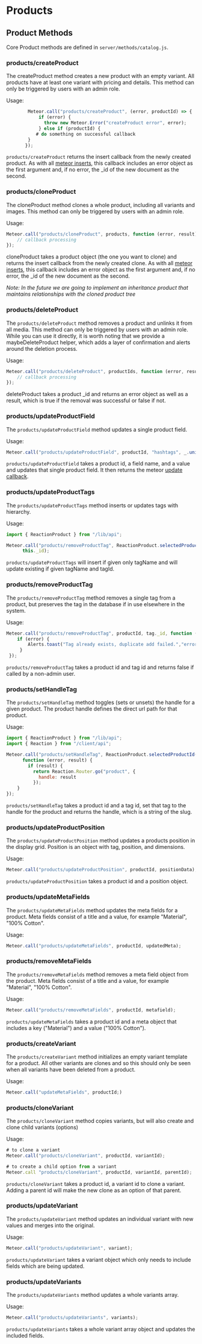 # Products

## Product Methods

Core Product methods are defined in `server/methods/catalog.js`.

### products/createProduct

The createProduct method creates a new product with an empty variant. All products have at least one variant with pricing and details. This method can only be triggered by users with an admin role.

Usage:

```js
        Meteor.call("products/createProduct", (error, productId) => {
            if (error) {
              throw new Meteor.Error("createProduct error", error);
            } else if (productId) {
		   # do something on successful callback
		}
       });
```

`products/createProduct` returns the insert callback from the newly created product. As with all [meteor inserts](https://docs.meteor.com/#insert), this callback includes an error object as the first argument and, if no error, the _id of the new document as the second.

### products/cloneProduct

The cloneProduct method clones a whole product, including all variants and images. This method can only be triggered by users with an admin role.

Usage:

```js
Meteor.call("products/cloneProduct", products, function (error, result) {
	// callback processing
});
```

cloneProduct takes a product object (the one you want to clone) and returns the insert callback from the newly created clone. As with all [meteor inserts](https://docs.meteor.com/#insert), this callback includes an error object as the first argument and, if no error, the _id of the new document as the second.

_Note: In the future we are going to implement an inheritance product that maintains relationships with the cloned product tree_

### products/deleteProduct

The `products/deleteProduct` method removes a product and unlinks it from all media. This method can only be triggered by users with an admin role. While you can use it directly, it is worth noting that we provide a maybeDeleteProduct helper, which adds a layer of confirmation and alerts around the deletion process.

Usage:

```js
Meteor.call("products/deleteProduct", productIds, function (error, result) {
	// callback processing
});
```

deleteProduct takes a product _id and returns an error object as well as a result, which is true if the removal was successful or false if not.

### products/updateProductField

The `products/updateProductField` method updates a single product field.

Usage:

```js
Meteor.call("products/updateProductField", productId, "hashtags", _.uniq(tagIds));
```

`products/updateProductField` takes a product id, a field name, and a value and updates that single product field. It then returns the meteor [update callback](https://docs.meteor.com/#update).

### products/updateProductTags

The `products/updateProductTags` method inserts or updates tags with hierarchy.

Usage:

```js
import { ReactionProduct } from "/lib/api";

Meteor.call("products/removeProductTag", ReactionProduct.selectedProductId(),
      this._id);
```

`products/updateProductTags` will insert if given only tagName and will update existing if given tagName and tagId.

### products/removeProductTag

The `products/removeProductTag` method removes a single tag from a product, but preserves the tag in the database if in use elsewhere in the system.

Usage:

```js
Meteor.call("products/removeProductTag", productId, tag._id, function (error) {
	if (error) {
		Alerts.toast("Tag already exists, duplicate add failed.","error");
	 }
 });
```

`products/removeProductTag` takes a product id and tag id and returns false if called by a non-admin user.

### products/setHandleTag

The `products/setHandleTag` method toggles (sets or unsets) the handle for a given product. The product handle defines the direct url path for that product.

Usage:

```js
import { ReactionProduct } from "/lib/api";
import { Reaction } from "/client/api";

Meteor.call("products/setHandleTag", ReactionProduct.selectedProductId(), this._id,
      function (error, result) {
        if (result) {
          return Reaction.Router.go("product", {
            handle: result
          });
	}
});
```

`products/setHandleTag` takes a product id and a tag id, set that tag to the handle for the product and returns the handle, which is a string of the slug.

### products/updateProductPosition

The `products/updateProductPosition` method updates a products position in the display grid. Position is an object with tag, position, and dimensions.

Usage:

```js
Meteor.call("products/updateProductPosition", productId, positionData);
```

`products/updateProductPosition` takes a product id and a position object.

### products/updateMetaFields

The `products/updateMetaFields` method updates the meta fields for a product. Meta fields consist of a title and a value, for example "Material", "100% Cotton".

Usage:

```js
Meteor.call("products/updateMetaFields", productId, updatedMeta);
```

### products/removeMetaFields

The `products/removeMetaFields` method removes a meta field object from the product. Meta fields consist of a title and a value, for example "Material", "100% Cotton".

Usage:

```js
Meteor.call("products/removeMetaFields", productId, metafield);
```

`products/updateMetaFields` takes a product id and a meta object that includes a key ("Material") and a value ("100% Cotton").

### products/createVariant

The `products/createVariant` method initializes an empty variant template for a product. All other variants are clones and so this should only be seen when all variants have been deleted from a product.

Usage:

```js
Meteor.call("updateMetaFields", productId;)
```

### products/cloneVariant

The `products/cloneVariant` method copies variants, but will also create and clone child variants (options)

Usage:

```js
# to clone a variant
Meteor.call("products/cloneVariant", productId, variantId);

# to create a child option from a variant
Meteor.call "products/cloneVariant", productId, variantId, parentId);
```

`products/cloneVariant` takes a product id, a variant id to clone a variant. Adding a parent id will make the new clone as an option of that parent.

### products/updateVariant

The `products/updateVariant` method updates an individual variant with new values and merges into the original.

Usage:

```js
Meteor.call("products/updateVariant", variant);
```

`products/updateVariant` takes a variant object which only needs to include fields which are being updated.

### products/updateVariants

The `products/updateVariants` method updates a whole variants array.

Usage:

```js
Meteor.call("products/updateVariants", variants);
```

`products/updateVariants` takes a whole variant array object and updates the included fields.
